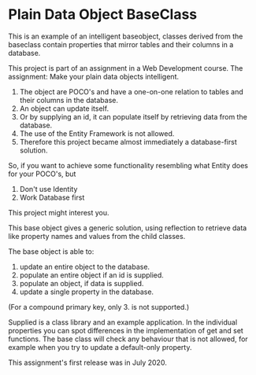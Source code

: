 # Plain Data Object BaseClass #
This is an example of an intelligent baseobject, classes derived from the baseclass contain properties that mirror tables and their columns in a database.

This project is part of an assignment in a Web Development course. 
The assignment: Make your plain data objects intelligent.
1. The object are POCO's and have a one-on-one relation to tables and their columns in the database.
1. An object can update itself.
2. Or by supplying an id, it can populate itself by retrieving data from the database.
3. The use of the Entity Framework is not allowed.
4. Therefore this project became almost immediately a database-first solution.


So, if you want to achieve some functionality resembling what Entity does for your POCO's, but
1. Don't use Identity
2. Work Database first

This project might interest you.

This base object gives a generic solution, using reflection to retrieve data like property names and values from the child classes.

The base object is able to:
1. update an entire object to the database.
2. populate an entire object if an id is supplied.
3. populate an object, if data is supplied.
4. update a single property in the database.

(For a compound primary key, only 3. is not supported.) 

Supplied is a class library and an example application.
In the individual properties you can spot differences in the implementation of get and set functions.
The base class will check any behaviour that is not allowed, for example when you try to update a default-only property.

This assignment's first release was in July 2020.